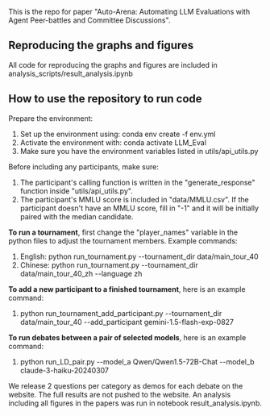 This is the repo for paper "Auto-Arena: Automating LLM Evaluations with Agent Peer-battles and Committee Discussions".

## Reproducing the graphs and figures

All code for reproducing the graphs and figures are included in analysis_scripts/result_analysis.ipynb


## How to use the repository to run code

Prepare the environment:
1. Set up the environment using: conda env create -f env.yml
2. Activate the environment with: conda activate LLM_Eval
3. Make sure you have the environment variables listed in utils/api_utils.py

Before including any participants, make sure:
1. The participant's calling function is written in the "generate_response" function inside "utils/api_utils.py".
2. The participant's MMLU score is included in "data/MMLU.csv". If the participant doesn't have an MMLU score, fill in "-1" and it will be initially paired with the median candidate.

**To run a tournament**, first change the "player_names" variable in the python files to adjust the tournament members. Example commands:
1. English: python run_tournament.py --tournament_dir data/main_tour_40
2. Chinese: python run_tournament.py --tournament_dir data/main_tour_40_zh --language zh

**To add a new participant to a finished tournament**, here is an example command:

1. python run_tournament_add_participant.py --tournament_dir data/main_tour_40 --add_participant gemini-1.5-flash-exp-0827

**To run debates between a pair of selected models**, here is an example command:

1. python run_LD_pair.py --model_a Qwen/Qwen1.5-72B-Chat --model_b claude-3-haiku-20240307

We release 2 questions per category as demos for each debate on the website. The full results are not pushed to the website. An analysis including all figures in the papers was run in notebook result_analysis.ipynb.
